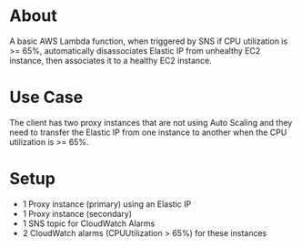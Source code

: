 # About
A basic AWS Lambda function, when triggered by SNS if CPU utilization is >= 65%, automatically disassociates Elastic IP from unhealthy EC2 instance, then associates it to a healthy EC2 instance.

# Use Case
The client has two proxy instances that are not using Auto Scaling and they need to transfer the Elastic IP from one instance to another when the CPU utilization is >= 65%.

# Setup
* 1 Proxy instance (primary) using an Elastic IP
* 1 Proxy instance (secondary)
* 1 SNS topic for CloudWatch Alarms
* 2 CloudWatch alarms (CPUUtilization > 65%) for these instances